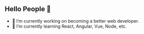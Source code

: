 ## Hello People 👋

- 🔭 I’m currently working on becoming a better web developer.
- 🌱 I’m currently learning React, Angular, Vue, Node, etc.
